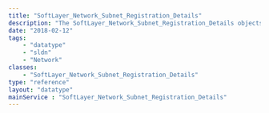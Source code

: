 ```yaml
---
title: "SoftLayer_Network_Subnet_Registration_Details"
description: "The SoftLayer_Network_Subnet_Registration_Details objects are used to relate [SoftLayer_Account_Regional_Registry_Detail](/reference/datatypes/SoftLayer_Account_Regional_Registry_Detail) objects to a [SoftLayer_Network_Subnet_Registration](/reference/datatypes/SoftLayer_Network_Subnet_Registration) object. This allows for easy reuse of registration details. It is important to note that only one detail object per type may be associated to a registration object. "
date: "2018-02-12"
tags:
    - "datatype"
    - "sldn"
    - "Network"
classes:
    - "SoftLayer_Network_Subnet_Registration_Details"
type: "reference"
layout: "datatype"
mainService : "SoftLayer_Network_Subnet_Registration_Details"
---
```

